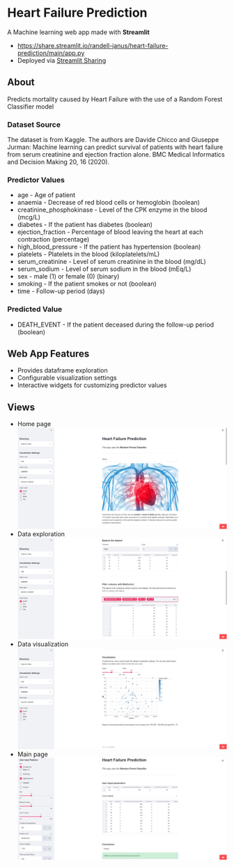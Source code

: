 # Heart Failure Prediction
A Machine learning web app made with **Streamlit**
- https://share.streamlit.io/randell-janus/heart-failure-prediction/main/app.py  
- Deployed via [Streamlit Sharing](https://streamlit.io/sharing)

## About
Predicts mortality caused by Heart Failure with the use of a Random Forest Classifier model
  
### Dataset Source  
The dataset is from Kaggle. The authors are Davide Chicco and Giuseppe Jurman: Machine learning can predict survival of patients with heart failure from serum creatinine and ejection fraction alone. BMC Medical Informatics and Decision Making 20, 16 (2020).  

### Predictor Values
* age - Age of patient
* anaemia - Decrease of red blood cells or hemoglobin (boolean)  
* creatinine_phosphokinase - Level of the CPK enzyme in the blood (mcg/L)  
* diabetes - If the patient has diabetes (boolean)  
* ejection_fraction - Percentage of blood leaving the heart at each contraction (percentage)  
* high_blood_pressure - If the patient has hypertension (boolean)  
* platelets - Platelets in the blood (kiloplatelets/mL)  
* serum_creatinine - Level of serum creatinine in the blood (mg/dL)
* serum_sodium - Level of serum sodium in the blood (mEq/L)
* sex - male (1) or female (0) (binary)
* smoking - If the patient smokes or not (boolean)
* time - Follow-up period (days)  

### Predicted Value
* DEATH_EVENT - If the patient deceased during the follow-up period (boolean)

## Web App Features  
- Provides dataframe exploration
- Configurable visualization settings
- Interactive widgets for customizing predictor values

## Views
- Home page![](https://github.com/Randell-janus/heart-failure-prediction/blob/main/public/home.JPG)
- Data exploration![](https://github.com/Randell-janus/heart-failure-prediction/blob/main/public/data%20exploration.JPG)
- Data visualization![](https://github.com/Randell-janus/heart-failure-prediction/blob/main/public/visualization.JPG)
- Main page![](https://github.com/Randell-janus/heart-failure-prediction/blob/main/public/main.JPG)

